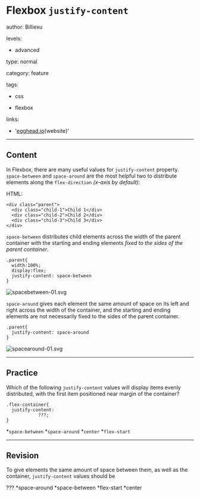 # Flexbox `justify-content`
author: Billiexu

levels:

  - advanced

type: normal

category: feature

tags:

  - css

  - flexbox

links:

  - '[egghead.io](https://egghead.io/lessons/misc-flexbox-fundamentals){website}'

---
## Content

In Flexbox, there are many useful values for `justify-content` property. `space-between` and `space-around` are the most helpful two to distribute elements along the `flex-direction` _(x-axis by default)_:

HTML:

```
<div class="parent">
  <div class="child-1">Child 1</div>
  <div class="child-2">Child 2</div>
  <div class="child-3">Child 3</div>
</div>

```

`space-between` distributes child elements across the width of the parent container with the starting and ending elements *fixed to the sides of the parent container*.

```
.parent{
  width:100%;
  display:flex;
  justify-content: space-between
}

```
![spacebetween-01.svg](%0D%0A%3Csvg+version%3D%221.2%22+baseProfile%3D%22tiny%22+xmlns%3D%22http%3A%2F%2Fwww.w3.org%2F2000%2Fsvg%22+height%3D%22auto%22+viewBox%3D%220+0+612+200%22%3E%0D%0A++%3Cpath+fill%3D%22%23596193%22+stroke%3D%22%23596193%22+stroke-miterlimit%3D%2210%22+d%3D%22M0+0h612v200H0z%22%2F%3E%0D%0A++%3Cpath+fill%3D%22%23FFF%22+stroke%3D%22%23596193%22+stroke-miterlimit%3D%2210%22+d%3D%22M495+50h100v100H495zM15+50h100v100H15zM264+50h100v100H264z%22%2F%3E%0D%0A++%3Cpath+fill%3D%22%23FFF%22+stroke%3D%22%23000%22+stroke-miterlimit%3D%2210%22+d%3D%22M0+199.674%22%2F%3E%0D%0A%3C%2Fsvg%3E%0D%0A)


`space-around` gives each element the same amount of space on its left and right across the width of the container, and the starting and ending elements are not necessarily fixed to the sides of the parent container.

```
.parent{
  justify-content: space-around
}

```

![spacearound-01.svg](%0D%0A%3Csvg+version%3D%221.2%22+baseProfile%3D%22tiny%22+xmlns%3D%22http%3A%2F%2Fwww.w3.org%2F2000%2Fsvg%22+height%3D%22auto%22+viewBox%3D%220+0+612+200%22%3E%0D%0A++%3Cpath+fill%3D%22%23596193%22+stroke%3D%22%23596193%22+stroke-miterlimit%3D%2210%22+d%3D%22M0+0h612v200H0z%22%2F%3E%0D%0A++%3Cpath+fill%3D%22%23FFF%22+stroke%3D%22%23596193%22+stroke-miterlimit%3D%2210%22+d%3D%22M460+50h100v100H460zM50+50h100v100H50zM250+50h100v100H250z%22%2F%3E%0D%0A++%3Cpath+fill%3D%22%23FFF%22+stroke%3D%22%23000%22+stroke-miterlimit%3D%2210%22+d%3D%22M0+199.674%22%2F%3E%0D%0A%3C%2Fsvg%3E%0D%0A)

---
## Practice

Which of the following `justify-content` values will display items evenly distributed, with the first item positioned near margin of the container?
```
.flex-container{
  justify-content:
            ???;
}
```
*`space-between`
*`space-around`
*`center`
*`flex-start`

---
## Revision

To give elements the same amount of space between them, as well as the container, `justify-content` values should be

???
*space-around
*space-between
*flex-start
*center
